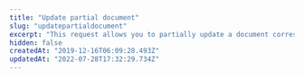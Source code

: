 ```yaml
---
title: "Update partial document"
slug: "updatepartialdocument"
excerpt: "This request allows you to partially update a document corresponding to a given data entity. For example, you can update some fields of a customer profile or address.\r\n\r\n> You can use this request to update documents for any given data entity. Because of this, you are not restricted to using the fields exemplified below in your requests. But you should be aware of the fields allowed or required for each document you wish to update.\r\n\r\n## Example use cases\r\n\r\n### Client profile\r\n\r\nIn order to update a customer profile's `phone` and `isNewsletterOptIn` fields, choose the `CL` data entity and send a request similar to this:\r\n\r\nPATCH\r\n```\r\nhttps://examplestore.vtexcommercestable.com.br/api/dataentities/Client/documents/123456789abc\r\n```\r\n\r\nRequest body\r\n```json\r\n{\r\n    \"phone\": \"+12025550195\",\r\n    \"isNewsletterOptIn\": false\r\n }\r\n```\r\n\r\n### Client address\r\n\r\nIn order to update the `receiverName` of an existing address, the data entity is `AD` and the request would look like this:\r\n\r\nPATCH\r\n```\r\nhttps://examplestore.vtexcommercestable.com.br/api/dataentities/Address/documents/123456789abc\r\n```\r\n\r\nRequest body\r\n```json\r\n{\r\n    \"receiverName\": \"Lois Lane\"\r\n}\r\n```"
hidden: false
createdAt: "2019-12-16T06:09:28.493Z"
updatedAt: "2022-07-28T17:32:29.734Z"
---
```

